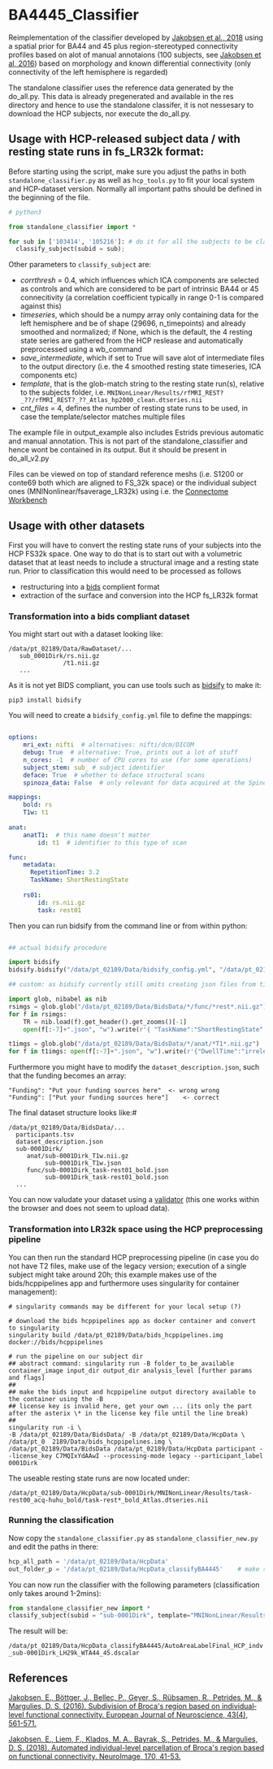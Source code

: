 # BA4445_Classifier

Reimplementation of the classifier developed by [Jakobsen et al., 2018](https://www.sciencedirect.com/science/article/pii/S1053811916305468) using a spatial prior for BA44 and 45 plus region-stereotyped connectivity profiles based on alot of manual annotaions (100 subjects, see [Jakobsen et al, 2016](https://www.researchgate.net/profile/Rudolf_Ruebsamen/publication/284888318_Subdivision_of_Broca's_region_based_on_individual-level_functional_connectivity/links/5cff5bd192851c874c5d9ff6/Subdivision-of-Brocas-region-based-on-individual-level-functional-connectivity.pdf)) based on morphology and known differential connectivity (only connectivity of the left hemisphere is regarded)

The standalone classifier uses the reference data generated by the do_all.py. This data is already pregenerated and available in the res directory and hence to use the standalone classifer, it is not nessesary to download the HCP subjects, nor execute the do_all.py.



## Usage with HCP-released subject data / with resting state runs in fs_LR32k format:

Before starting using the script, make sure you adjust the paths in both `standalone_classifier.py` as well as `hcp_tools.py` to fit your local system and HCP-dataset version. Normally all important paths should be defined in the beginning of the file.

```python
# python3

from standalone_classifier import *

for sub in ['103414', '105216']: # do it for all the subjects to be classified
  classify_subject(subid = sub);
```

Other parameters to `classify_subject` are: 
* *corrthresh* = 0.4, which influences which ICA components are selected as controls and which are considered to be part of intrinsic BA44 or 45 connecitivity (a correlation coefficient typically in range 0-1 is compared against this)
* *timeseries*, which should be a numpy array only containing data for the left hemisphere and be of shape (29696, n_timepoints) and already smoothed and normalized; if None, which is the default, the 4 resting state series are gathered from the HCP reslease and automatically preprocessed using a wb_command
* *save_intermediate*, which if set to True will save alot of intermediate files to the output directory (i.e. the 4 smoothed resting state timeseries, ICA components etc)
* *template*, that is the glob-match string to the resting state run(s), relative to the subjects folder, i.e. `MNINonLinear/Results/rfMRI_REST?_??/rfMRI_REST?_??_Atlas_hp2000_clean.dtseries.nii`
* *cnt_files* = 4, defines the number of resting state runs to be used, in case the template/selector matches multiple files

The example file in output_example also includes Estrids previous automatic and manual annotation. This is not part of the standalone_classifier and hence wont be contained in its output. But it should be present in do_all_v2.py

Files can be viewed on top of standard reference meshs (i.e. S1200 or conte69 both which are aligned to FS_32k space) or the individual subject ones (MNINonlinear/fsaverage_LR32k) using i.e. the [Connectome Workbench](https://humanconnectome.org/software/connectome-workbench)

## Usage with other datasets

First you will have to convert the resting state runs of your subjects into the HCP FS32k space. One way to do that is to start out with a volumetric dataset that at least needs to include a structural image and a resting state run. Prior to classification this would need to be processed as follows

* restructuring into a [bids](https://bids.neuroimaging.io/) complient format
* extraction of the surface and conversion into the HCP fs_LR32k format


### Transformation into a bids compliant dataset

You might start out with a dataset looking like:

```
/data/pt_02189/Data/RawDataset/...
   sub_0001Dirk/rs.nii.gz
               /t1.nii.gz
   ...
```

As it is not yet BIDS compliant, you can use tools such as [bidsify](https://github.com/NILAB-UvA/bidsify) to make it:

`pip3 install bidsify`

You will need to create a `bidsify_config.yml` file to define the mappings:

```YAML

options:
    mri_ext: nifti  # alternatives: nifti/dcm/DICOM
    debug: True  # alternative: True, prints out a lot of stuff
    n_cores: -1  # number of CPU cores to use (for some operations)
    subject_stem: sub_ # subject identifier
    deface: True  # whether to deface structural scans
    spinoza_data: False  # only relevant for data acquired at the Spinoza Centre

mappings:
    bold: rs
    T1w: t1
    
anat:
    anatT1:  # this name doesn't matter
        id: t1  # identifier to this type of scan

func:
    metadata:
      RepetitionTime: 3.2
      TaskName: ShortRestingState
    
    rs01:
        id: rs.nii.gz
        task: rest01
```

Then you can run bidsify from the command line or from within python:

```python

## actual bidsify procedure

import bidsify
bidsify.bidsify("/data/pt_02189/Data/bidsify_config.yml", "/data/pt_02189/Data/RawDataset", "/data/pt_02189/Data/BidsData", False)

## custom: as bidsify currently still omits creating json files from time to time, we have to create them by hand

import glob, nibabel as nib
rsimgs = glob.glob("/data/pt_02189/Data/BidsData/*/func/*rest*.nii.gz")
for f in rsimgs:
	TR = nib.load(f).get_header().get_zooms()[-1]
	open(f[:-7]+".json", "w").write(r'{ "TaskName":"ShortRestingState", "RepetitionTime": %s }' % (str(TR)) )

t1imgs = glob.glob("/data/pt_02189/Data/BidsData/*/anat/*T1*.nii.gz")
for f in t1imgs: open(f[:-7]+".json", "w").write(r'{"DwellTime":"irrelevant"}')

```

Furthermore you might have to modify the `dataset_description.json`, such that the funding becomes an array:

```
"Funding": "Put your funding sources here" 	<- wrong wrong
"Funding": ["Put your funding sources here"]	<- correct
```

The final dataset structure looks like:#
```
/data/pt_02189/Data/BidsData/...
  participants.tsv
  dataset_description.json
  sub-0001Dirk/
     anat/sub-0001Dirk_T1w.nii.gz
          sub-0001Dirk_T1w.json
     func/sub-0001Dirk_task-rest01_bold.json
          sub-0001Dirk_task-rest01_bold.json
  ...
```  

You can now valudate your dataset using a [validator](https://github.com/INCF/bids-validator) (this one works within the browser and does not seem to upload data).


### Transformation into LR32k space using the HCP preprocessing pipeline

You can then run the standard HCP preprocessing pipeline (in case you do not have T2 files, make use of the legacy version; execution of a single subject might take around 20h; this example makes use of the bids/hcppipelines app and furthermore uses singularity for container management):

```
# singularity commands may be different for your local setup (?)

# download the bids hcppipelines app as docker container and convert to singularity
singularity build /data/pt_02189/Data/bids_hcppipelines.img docker://bids/hcppipelines

# run the pipeline on our subject dir
## abstract command: singularity run -B folder_to_be_available container_image input_dir output_dir analysis_level [further params and flags]
##
## make the bids input and hcppipeline output directory available to the container using the -B 
## license key is invalid here, get your own ... (its only the part after the asterix \* in the license key file until the line break)
##
singularity run -i \
-B /data/pt_02189/Data/BidsData/ -B /data/pt_02189/Data/HcpData \
/data/pt_0  2189/Data/bids_hcppipelines.img \
/data/pt_02189/Data/BidsData /data/pt_02189/Data/HcpData participant --license_key C7MQIxYdAAwI --processing-mode legacy --participant_label 0001Dirk
```

The useable resting state runs are now located under:

`/data/pt_02189/Data/HcpData/sub-0001Dirk/MNINonLinear/Results/task-rest00_acq-huhu_bold/task-rest*_bold_Atlas.dtseries.nii`

### Running the classification

Now copy the `standalone_classifier.py` as `standalone_classifier_new.py` and edit the paths in there:
```python
hcp_all_path = '/data/pt_02189/Data/HcpData'
out_folder_p = '/data/pt_02189/Data/HcpData_classifyBA4445'    # make sure this folder exisits
```

You can now run the classifier with the following parameters (classification only takes around 1-2mins):

```python
from standalone_classifier_new import *
classify_subject(subid = "sub-0001Dirk", template="MNINonLinear/Results/task-rest00_bold/task-rest*_bold_Atlas.dtseries.nii", cnt_files=1);
```

The result will be:

`/data/pt_02189/Data/HcpData_classifyBA4445/AutoAreaLabelFinal_HCP_indv_sub-0001Dirk_LH29k_WTA44_45.dscalar`




## References

[Jakobsen, E., Böttger, J., Bellec, P., Geyer, S., Rübsamen, R., Petrides, M., & Margulies, D. S. (2016). Subdivision of Broca's region based on individual‐level functional connectivity. European Journal of Neuroscience, 43(4), 561-571.](https://www.researchgate.net/profile/Rudolf_Ruebsamen/publication/284888318_Subdivision_of_Broca's_region_based_on_individual-level_functional_connectivity/links/5cff5bd192851c874c5d9ff6/Subdivision-of-Brocas-region-based-on-individual-level-functional-connectivity.pdf)

[Jakobsen, E., Liem, F., Klados, M. A., Bayrak, Ş., Petrides, M., & Margulies, D. S. (2018). Automated individual-level parcellation of Broca's region based on functional connectivity. NeuroImage, 170, 41-53.](https://www.sciencedirect.com/science/article/pii/S1053811916305468)



